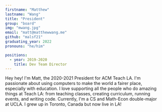 ```yaml
---
firstname: "Matthew"
lastname: "Wang"
title: "President"
group: "board"
img: "mwang.jpg"
email: "matt@matthewwang.me"
github: "malsf21"
graduating_year: 2022
pronouns: "he/him"

positions:
  - year: 2019-2020
    title: Dev Team Director
---
```


Hey hey! I'm Matt, the 2020-2021 President for ACM Teach LA. I'm passionate about using computers to make the world a fairer place, especially with education. I love supporting all the people who do amazing things at Teach LA: from teaching classes, creating curriculum, running events, and writing code. Currently, I'm a CS and Math-Econ double-major at UCLA. I grew up in Toronto, Canada but now live in LA!
